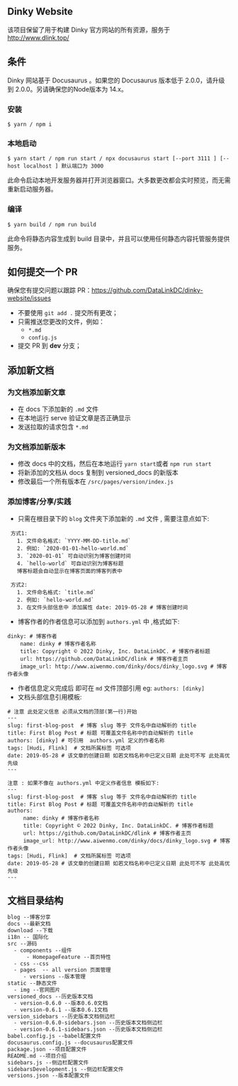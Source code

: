 ## Dinky  Website

该项目保留了用于构建 Dinky 官方网站的所有资源，服务于 http://www.dlink.top/

## 条件

Dinky 网站基于 Docusaurus 。如果您的 Docusaurus 版本低于 2.0.0，请升级到 2.0.0。另请确保您的Node版本为 14.x。

### 安装

```
$ yarn / npm i
```

### 本地启动

```
$ yarn start / npm run start / npx docusaurus start [--port 3111 ] [--host localhost ] 默认端口为 3000
```

此命令启动本地开发服务器并打开浏览器窗口。大多数更改都会实时预览，而无需重新启动服务器。

### 编译

```
$ yarn build / npm run build
```

此命令将静态内容生成到 build 目录中，并且可以使用任何静态内容托管服务提供服务。

## 如何提交一个  PR

确保您有提交问题以跟踪 PR：https://github.com/DataLinkDC/dinky-website/issues

- 不要使用 `git add .` 提交所有更改；
- 只需推送您更改的文件，例如：
  - `*.md`
  - `config.js`
- 提交 PR 到 **dev** 分支；

## 添加新文档

### 为文档添加新文章

- 在 docs 下添加新的 `.md` 文件
- 在本地运行 serve 验证文章是否正确显示
- 发送拉取的请求包含 `*.md`

### 为文档添加新版本

- 修改 docs 中的文档，然后在本地运行 `yarn start`或者 `npm run start`
- 将新添加的文档从 docs 复制到 versioned_docs 的新版本
- 修改最后一个所有版本在 `/src/pages/version/index.js`

### 添加博客/分享/实践

  - 只需在根目录下的 `blog` 文件夹下添加新的 `.md` 文件 , 需要注意点如下:

  ```text
   方式1:
     1. 文件命名格式: `YYYY-MM-DD-title.md` 
     2. 例如: `2020-01-01-hello-world.md`
     3. `2020-01-01` 可自动识别为博客创建时间 
     4. `hello-world` 可自动识别为博客标题
     博客标题会自动显示在博客页面的博客列表中  

   方式2:
     1. 文件命名格式: `title.md` 
     2. 例如: `hello-world.md`
     3. 在文件头部信息中 添加属性 date: 2019-05-28 # 博客创建时间
  ```
 - 博客作者的作者信息可以添加到 `authors.yml` 中 ,格式如下:

  ```text
  dinky: # 博客作者
      name: dinky # 博客作者名称
      title: Copyright © 2022 Dinky, Inc. DataLinkDC. # 博客作者标题
      url: https://github.com/DataLinkDC/dlink # 博客作者主页
      image_url: http://www.aiwenmo.com/dinky/docs/dinky_logo.svg # 博客作者头像
  ```

  - 作者信息定义完成后 即可在 `md` 文件顶部引用 eg: `authors: [dinky]`
  - 文档头部信息引用模板:

  ```text
  # 注意 此处定义信息 必须从文档的顶部(第一行)开始
  --- 
  slug: first-blog-post  # 博客 slug 等于 文件名中自动解析的 title
  title: First Blog Post # 标题 可覆盖文件名称中的自动解析的 title
  authors: [dinky] # 可引用  authors.yml 定义的作者名称
  tags: [Hudi, Flink]  # 文档所属标签 可选项
  date: 2019-05-28 # 该文章的创建日期 如若文档名称中已定义日期 此处可不写 此处高优先级
  ---  

  注意 : 如果不像在 authors.yml 中定义作者信息 模板如下:
  --- 
  slug: first-blog-post  # 博客 slug 等于 文件名中自动解析的 title
  title: First Blog Post # 标题 可覆盖文件名称中的自动解析的 title
  authors: 
       name: dinky # 博客作者名称
       title: Copyright © 2022 Dinky, Inc. DataLinkDC. # 博客作者标题
       url: https://github.com/DataLinkDC/dlink # 博客作者主页
       image_url: http://www.aiwenmo.com/dinky/docs/dinky_logo.svg # 博客作者头像
  tags: [Hudi, Flink]  # 文档所属标签 可选项
  date: 2019-05-28 # 该文章的创建日期 如若文档名称中已定义日期 此处可不写 此处高优先级
  --- 
  ```

## 文档目录结构

```html
blog --博客分享 
docs --最新文档
download --下载
i18n -- 国际化
src --源码
  - components --组件
      - HomepageFeature --首页特性
  - css --css
  - pages  -- all version 页面管理 
     - versions --版本管理   
static --静态文件
  - img --官网图片
versioned_docs --历史版本文档
  - version-0.6.0 --版本0.6.0文档
  - version-0.6.1 --版本0.6.1文档
version_sidebars --历史版本文档侧边栏
  - version-0.6.0-sidebars.json --历史版本文档侧边栏
  - version-0.6.1-sidebars.json --历史版本文档侧边栏
babel.config.js --babel配置文件
docusaurus.config.js --docusaurus配置文件
package.json --项目配置文件
README.md --项目介绍
sidebars.js --侧边栏配置文件
sidebarsDevelopment.js --侧边栏配置文件
versions.json --版本配置文件

```
